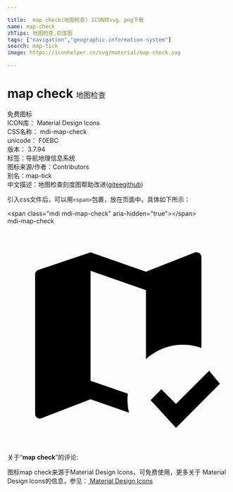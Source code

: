```yaml
---

title:  map check(地图检查) ICON转svg、png下载
name: map-check
zhTips: 地图检查,刻度图
tags: ["navigation","geographic-information-system"]
search: map-tick
image: https://iconhelper.cn/svg/material/map-check.svg

---
```


# map check  <small style="font-size: 60%;font-weight: 100">地图检查</small>


<div class="detail-page">
<p>
<span><span class="badge-success badge">免费图标</span> </span>
<br/>
<span>
ICON库：
<span class="badge-secondary badge">Material Design Icons</span> 
</span>
<br/>
<span>
CSS名称：
<span class="badge-secondary badge">mdi-map-check</span> 
</span>
<br/>
<span>
unicode：
<span class="badge-secondary badge">F0EBC</span> 
<copy-btn content='F0EBC' btn-title=""></copy-btn>
<copy-btn :content='String.fromCodePoint(parseInt("F0EBC", 16))' btn-title="复制U"></copy-btn>
</span>
<br/>
<span>
版本：
<span class="badge-secondary badge">3.7.94</span> 
</span><br/><span>标签：<span class="badge-light badge"><router-link to="/tags/navigation.html">导航</router-link></span><span class="badge-light badge"><router-link to="/tags/geographic-information-system.html">地理信息系统</router-link></span></span>
<br/>
<span>图标来源/作者：<span class="badge-light badge">Contributors</span></span> 
<br/>
<span>别名：<span class="badge-light badge">map-tick</span></span><br/><span class="zh-detail">中文描述：<span class="badge-primary badge">地图检查</span><span class="badge-primary badge">刻度图</span><span class="help-link"><span>帮助改进</span>(<a href="https://gitee.com/liuwave/icon-helper/edit/master/json/material/map-check.json" target="_blank" rel="noopener noreferrer">gitee</a><a href="https://github.com/liuwave/icon-helper/edit/master/json/material/map-check.json" target="_blank" rel="noopener noreferrer">github</a></span>)</span><br/>
</p>
</div>
<div class="alert alert-dark">
  <i class="mdi mdi-map-check mdi-48px"></i>
  <i class="mdi mdi-map-check mdi-36px"></i>
  <i class="mdi mdi-map-check mdi-24px"></i>
  <i class="mdi mdi-map-check mdi-18px"></i>
</div>
<div>
  <p>引入css文件后，可以用<code>&lt;span&gt;</code>包裹，放在页面中。具体如下所示：    
  </p>
  <div class="alert alert-primary" style="font-size: 14px">
    &lt;span class="mdi mdi-map-check" aria-hidden="true"&gt;&lt;/span&gt;
    <copy-btn content='<span class="mdi mdi-map-check" aria-hidden="true"></span>'></copy-btn>
  </div>
  <div class="alert alert-secondary">
    <i class="mdi mdi-map-check"
    style="font-size: 24px"
    aria-hidden="true"></i> mdi-map-check
    <copy-btn content="mdi-map-check" btn-title="复制图标名称"></copy-btn>
  </div>
</div>
<div id="svg" class="svg-wrap">
<svg xmlns="http://www.w3.org/2000/svg" viewBox="0 0 24 24"><path d="M18.25,22L15.5,19L16.66,17.82L18.25,19.41L21.84,15.82L23,17.23M20.5,3A0.5,0.5 0 0,1 21,3.5V13.36C20.36,13.13 19.69,13 19,13C17.46,13 16.06,13.6 15,14.56V7.1L9,5V16.9L13.04,18.3C13,18.54 13,18.77 13,19C13,19.46 13.06,19.92 13.16,20.36L9,18.9L3.66,20.97C3.59,21 3.55,21 3.5,21A0.5,0.5 0 0,1 3,20.5V5.38C3,5.15 3.16,4.97 3.35,4.9L9,3L15,5.1L20.33,3" /></svg>
</div>
<detail full-name='mdi-map-check'></detail>
<div class="icon-detail__container">
<p>关于“<b>map check</b>”的评论:</p>
</div>
<Vssue title="关于“map check”的评论" />    
<div><p>图标map check来源于Material Design Icons，可免费使用，更多关于 Material Design Icons的信息，参见：<a target="_blank" href="https://iconhelper.cn/material.html"> Material Design Icons</a>
</p></div>

